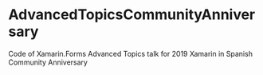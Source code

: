 # AdvancedTopicsCommunityAnniversary
Code of Xamarin.Forms Advanced Topics talk  for 2019 Xamarin in Spanish Community Anniversary
